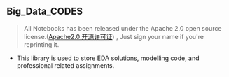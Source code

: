 ## Big_Data_CODES

> All Notebooks has been released under the Apache 2.0 open source license.([Apache2.0 开源许可证](https://opensource.org/licenses/Apache-2.0)) , Just sign your name if you're reprinting it.

- This library is used to store EDA solutions, modelling code, and professional related assignments.

